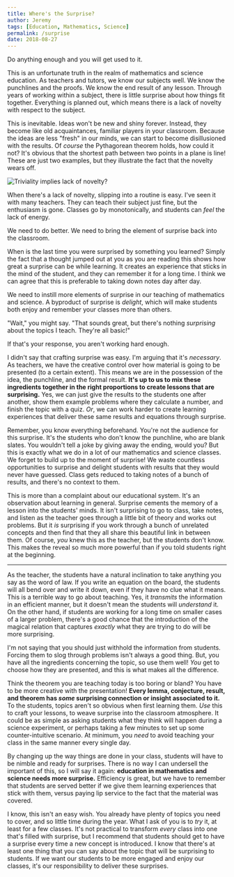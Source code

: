 ```yaml
---
title: Where's the Surprise?
author: Jeremy
tags: [Education, Mathematics, Science]
permalink: /surprise
date: 2018-08-27
---
```


Do anything enough and you will get used to it.

This is an unfortunate truth in the realm of mathematics and science education. As teachers and tutors, we know our subjects well. We know the punchlines and the proofs. We know the end result of any lesson. Through years of working within a subject, there is little surprise about how things fit together. Everything is planned out, which means there is a lack of novelty with respect to the subject.

This is inevitable. Ideas won't be new and shiny forever. Instead, they become like old acquaintances, familiar players in your classroom. Because the ideas are less "fresh" in our minds, we can start to become disillusioned with the results. Of *course* the Pythagorean theorem holds, how could it not? It's obvious that the shortest path between two points in a plane is line! These are just two examples, but they illustrate the fact that the novelty wears off.

![Triviality implies lack of novelty?](https://res.cloudinary.com/dh3hm8pb7/image/upload/c_scale,q_auto:best,w_600/v1533413325/Trivial.png)

When there's a lack of novelty, slipping into a routine is easy. I've seen it with many teachers. They can teach their subject just fine, but the enthusiasm is gone. Classes go by monotonically, and students can *feel* the lack of energy.

We need to do better. We need to bring the element of surprise back into the classroom.

When is the last time you were surprised by something you learned? Simply the fact that a thought jumped out at you as you are reading this shows how great a surprise can be while learning. It creates an experience that sticks in the mind of the student, and they can remember it for a long time. I think we can agree that this is preferable to taking down notes day after day.

We need to instill more elements of surprise in our teaching of mathematics and science. A byproduct of surprise is *delight*, which will make students both enjoy and remember your classes more than others.

"Wait," you might say. "That sounds great, but there's nothing *surprising* about the topics I teach. They're all basic!"

If that's your response, you aren't working hard enough.

I didn't say that crafting surprise was easy. I'm arguing that it's *necessary*. As teachers, we have the creative control over how material is going to be presented (to a certain extent). This means we are in the possession of the idea, the punchline, and the formal result. **It's up to us to mix these ingredients together in the right proportions to create lessons that are surprising.** Yes, we can just give the results to the students one after another, show them example problems where they calculate a number, and finish the topic with a quiz. *Or*, we can work harder to create learning experiences that deliver these same results and equations through surprise.

Remember, you know everything beforehand. You're not the audience for this surprise. It's the students who don't know the punchline, who are blank slates. You wouldn't tell a joke by giving away the ending, would you? But this is exactly what we do in a lot of our mathematics and science classes. We forget to build up to the moment of surprise! We waste countless opportunities to surprise and delight students with results that they would never have guessed. Class gets reduced to taking notes of a bunch of results, and there's no context to them.

This is more than a complaint about our educational system. It's an observation about learning in general. Surprise cements the memory of a lesson into the students' minds. It isn't surprising to go to class, take notes, and listen as the teacher goes through a little bit of theory and works out problems. But it *is* surprising if you work through a bunch of unrelated concepts and then find that they all share this beautiful link in between them. Of course, *you* knew this as the teacher, but the students don't know. This makes the reveal so much more powerful than if you told students right at the beginning.

---

As the teacher, the students have a natural inclination to take anything you say as the word of law. If you write an equation on the board, the students will all bend over and write it down, even if they have no clue what it means. This is a terrible way to go about teaching. Yes, it *transmits* the information in an efficient manner, but it doesn't mean the students will *understand* it. On the other hand, if students are working for a long time on smaller cases of a larger problem, there's a good chance that the introduction of the magical relation that captures *exactly* what they are trying to do will be more surprising.

I'm not saying that you should just withhold the information from students. Forcing them to slog through problems isn't always a good thing. But, you have all the ingredients concerning the topic, so use them well! *You* get to choose how they are presented, and this is what makes all the difference.

Think the theorem you are teaching today is too boring or bland? You have to be more creative with the presentation! **Every lemma, conjecture, result, and theorem has *some* surprising connection or insight associated to it.** To the students, topics aren't so obvious when first learning them. *Use* this to craft your lessons, to weave surprise into the classroom atmosphere. It could be as simple as asking students what they think will happen during a science experiment, or perhaps taking a few minutes to set up some counter-intuitive scenario. At minimum, you *need* to avoid teaching your class in the same manner every single day.

By changing up the way things are done in your class, students will have to be nimble and ready for surprises. There is no way I can undersell the important of this, so I will say it again: **education in mathematics and science needs more surprise.** Efficiency is great, but we have to remember that students are served better if we give them learning experiences that stick with them, versus paying lip service to the fact that the material was covered.

I know, this isn't an easy wish. You already have plenty of topics you need to cover, and so little time during the year. What I ask of you is to *try* it, at least for a few classes. It's not practical to transform *every* class into one that's filled with surprise, but I recommend that students should get to have a surprise every time a new concept is introduced. I know that there's at least one thing that you can say about the topic that will be surprising to students. If we want our students to be more engaged and enjoy our classes, it's our responsibility to deliver these surprises.
